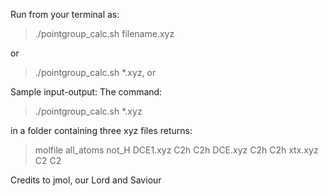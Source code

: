 Run from your terminal as:
>./pointgroup_calc.sh filename.xyz

or

>./pointgroup_calc.sh *.xyz, or

Sample input-output: The command:

>./pointgroup_calc.sh *.xyz

in a folder containing three xyz files returns:

>molfile all_atoms not_H
DCE1.xyz C2h C2h
DCE.xyz C2h C2h
xtx.xyz C2 C2

Credits to jmol, our Lord and Saviour
